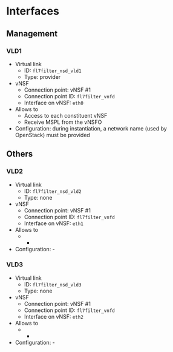 # Interfaces

## Management

### VLD1

* Virtual link
  * ID: `fl7filter_nsd_vld1`
  * Type: provider
* vNSF
  * Connection point: vNSF #1
  * Connection point ID: `fl7filter_vnfd`
  * Interface on vNSF: `eth0`
* Allows to
  * Access to each constituent vNSF
  * Receive MSPL from the vNSFO
* Configuration: during instantiation, a network name (used by OpenStack) must be provided

## Others

### VLD2

* Virtual link
  * ID: `fl7filter_nsd_vld2`
  * Type: none
* vNSF
  * Connection point: vNSF #1
  * Connection point ID: `fl7filter_vnfd`
  * Interface on vNSF: `eth1`
* Allows to
  * -
* Configuration: -

### VLD3

* Virtual link
  * ID: `fl7filter_nsd_vld3`
  * Type: none
* vNSF
  * Connection point: vNSF #1
  * Connection point ID: `fl7filter_vnfd`
  * Interface on vNSF: `eth2`
* Allows to
  * -
* Configuration: -

